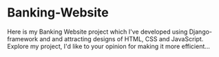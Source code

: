 # Banking-Website
Here is my Banking Website project which I've developed using Django-framework 
and and attracting designs of HTML, CSS and JavaScript.
Explore my project, I'd like to your opinion for making it more efficient...
